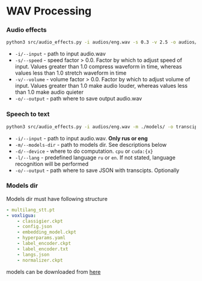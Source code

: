 WAV Processing
==================
### Audio effects
```bash
python3 src/audio_effects.py -i audios/eng.wav -s 0.3 -v 2.5 -o audios/out.wav
```
* `-i/--input` - path to input audio.wav
* `-s/--speed` - speed factor > 0.0. Factor by which to adjust speed of input. Values greater than 1.0 compress waveform in time, whereas values less than 1.0 stretch waveform in time
* `-v/--volume` - volume factor > 0.0. Factor by which to adjust volume of input. Values greater than 1.0 make audio louder, whereas values less than 1.0 make audio quieter
* `-o/--output` - path where to save output audio.wav

### Speech to text
```bash
python3 src/audio_effects.py -i audios/eng.wav -m ./models/ -o transcipts.json -l ru
```
* `-i/--input` - path to input audio.wav. **Only rus or eng**
* `-m/--models-dir` - path to models dir. See descriptions below
* `-d/--device` - where to do computation. `cpu` or `cuda:{x}`
* `-l/--lang` - predefined language `ru` or `en`. If not stated, language recognition will be performed
* `-o/--output` - path where to save JSON with transcipts. Optionally

### Models dir
Models dir must have following structure
```yaml
- multilang_stt.pt
- voxligua:
    - classigier.ckpt
    - config.json
    - embedding_model.ckpt
    - hyperparams.yaml
    - label_encoder.ckpt
    - label_encoder.txt
    - langs.json
    - normalizer.ckpt
```

models can be downloaded from [here](https://drive.google.com/file/d/1c4wxKIlcWR4N3E9PU4LywDQLTooUj2KR/view?usp=sharing)